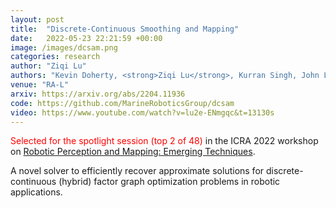 ```yaml
---
layout: post
title:  "Discrete-Continuous Smoothing and Mapping"
date:   2022-05-23 22:21:59 +00:00
image: /images/dcsam.png
categories: research
author: "Ziqi Lu"
authors: "Kevin Doherty, <strong>Ziqi Lu</strong>, Kurran Singh, John Leonard"
venue: "RA-L"
arxiv: https://arxiv.org/abs/2204.11936
code: https://github.com/MarineRoboticsGroup/dcsam
video: https://www.youtube.com/watch?v=lu2e-ENmgqc&t=13130s
---
```


<p><span style="color:red">Selected for the spotlight session (top 2 of 48) </span> in the ICRA 2022 workshop on <a href="https://sites.google.com/view/ropm">Robotic Perception and Mapping: Emerging Techniques</a>.</p>
<p>A novel solver to efficiently recover approximate solutions for discrete-continuous (hybrid) factor graph optimization problems in robotic applications.</p>


